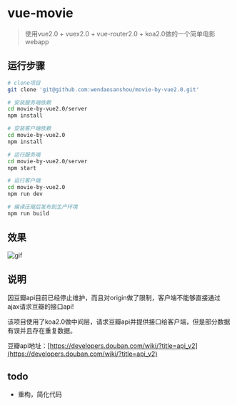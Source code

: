 # vue-movie

> 使用vue2.0 + vuex2.0 + vue-router2.0 + koa2.0做的一个简单电影webapp

<!-- ## 线上访问地址
[http://vue.fecss.com/movie/#/](http://vue.fecss.com/movie/#/) -->

## 运行步骤

``` bash
# clone项目
git clone 'git@github.com:wendaosanshou/movie-by-vue2.0.git'

# 安装服务端依赖
cd movie-by-vue2.0/server
npm install

# 安装客户端依赖
cd movie-by-vue2.0
npm install

# 运行服务端
cd movie-by-vue2.0/server
npm start

# 运行客户端
cd movie-by-vue2.0
npm run dev

# 编译压缩后发布到生产环境
npm run build
```

## 效果
![gif](https://github.com/wendaosanshou/movie-by-vue2.0/blob/master/source/GIF-movie.gif)

## 说明
因豆瓣api目前已经停止维护，而且对origin做了限制，客户端不能够直接通过ajax请求豆瓣的接口api!

该项目使用了koa2.0做中间层，请求豆瓣api并提供接口给客户端，但是部分数据有误并且存在重复数据。

豆瓣api地址：[https://developers.douban.com/wiki/?title=api_v2](https://developers.douban.com/wiki/?title=api_v2)

## todo
- 重构，简化代码
